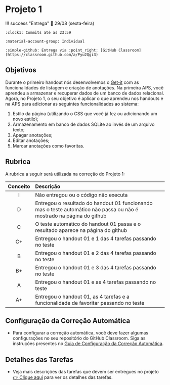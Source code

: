 # Projeto 1

!!! success "Entrega"
    :date: 29/08 (sexta-feira)
    
    :clock1: Commits até as 23:59

    :material-account-group: Individual

    :simple-github: Entrega via :point_right: [GitHub Classroom](https://classroom.github.com/a/Pyu2Qgi3)
 
## Objetivos

Durante o primeiro handout nós desenvolvemos o [Get-it](../../aulas/01-getit.md) com as funcionalidades de listagem e criação de anotações. Na primeira APS, você aprendeu a armazenar e recuperar dados de um banco de dados relacional. Agora, no Projeto 1, o seu objetivo é aplicar o que aprendeu nos handouts e na APS para adicionar as seguintes funcionalidades ao sistema:

1. Estilo da página (utilizando o CSS que você já fez ou adicionando um novo estilo);
2. Armazenamento em banco de dados SQLite ao invés de um arquivo texto;
3. Apagar anotações;
4. Editar anotações;
5. Marcar anotações como favoritas.

## Rubrica

A rubrica a seguir será utilizada na correção do Projeto 1:

| Conceito | Descrição |
| :------: | :-------- |
|    I     | Não entregou ou o código não executa |
|    D     | Entregou o resultado do handout 01 funcionando mas o teste automático não passa ou não é mostrado na página do github |
|    C     | O teste automático do handout 01 passa e o resultado aparece na página do github |
|    C+    | Entregou o handout 01 e 1 das 4 tarefas passando no teste |
|    B     | Entregou o handout 01 e 2 das 4 tarefas passando no teste |
|    B+    | Entregou o handout 01 e 3 das 4 tarefas passando no teste |
|    A     | Entregou o handout 01 e as 4 tarefas passando no teste    |
|    A+    | Entregou o handout 01, as 4 tarefas e a funcionalidade de favoritar passando no teste |

## Configuração da Correção Automática

- Para configurar a correção automática, você deve fazer algumas configurações no seu repositório do GitHub Classroom. Siga as instruções presentes no [Guia de Configuração da Correção Automática](guia-corr-aut.md).


## Detalhes das Tarefas

- Veja mais descrições das tarefas que devem ser entregues no projeto [:point_right: Clique aqui](tarefas-projeto1.md) para ver os detalhes das tarefas.